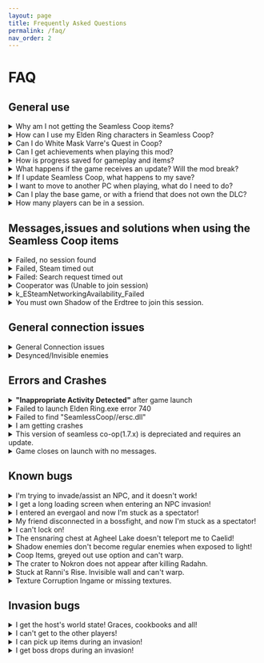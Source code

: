 ```yaml
---
layout: page
title: Frequently Asked Questions
permalink: /faq/
nav_order: 2
---
```

# FAQ

## General use
<details markdown="block">
<summary>Why am I not getting the Seamless Coop items?</summary>

> You need to rest at a grace to obtain the Seamless Coop items.  
> If you didn't get them - please try verifying your game files through Steam and trying again:  
> Right click Elden Ring in Steam => Properties => Installed Files => Verify integrity of game files
</details>

<details markdown="block">
<summary>How can I use my Elden Ring characters in Seamless Coop?</summary>

<details markdown="block">
<summary>I'm using Windows</summary>

<a id="how-can-i-use-my-elden-ring-characters-in-seamless-coop?-windows"></a>
1. Open File Explorer.  
2. Click the address line, and enter: `%appdata%/EldenRing/`  
3. Enter the folder that corresponds to your SteamID. It will have a lot of numbers.  
4. Copy `ER0000.sl2`, and paste it.  
5. Rename the pasted file `ER0000.co2`  
6. Your vanilla characters will now show in Seamless Coop!
</details>

<details markdown="block">
<summary>I'm using Linux</summary>

<a id="how-can-i-use-my-elden-ring-characters-in-seamless-coop?-linux"></a>
1. Start Seamless Coop and get to the main menu.  
2. Exit the game.  
3. Go to `~/.local/share/Steam/steamapps/compatdata/1245620/pfx/drive_c/`  
4. Copy `ER0000.sl2`  
5. Enter the following command: `cd ~/.local/share/Steam/steamapps/compatdata find | grep ER0000.co2`  
6. Go to the found directory.  
7. `rm ER0000.co2`  
8. Paste the file from step 4.  
9. `mv ER0000.sl2 ER0000.co2`  
10. Your vanilla characters will now show in Seamless Coop!
</details>

</details>

<details markdown="block">
<summary>Can I do White Mask Varre's Quest in Coop?</summary>

><b><u>Invasion Signs</u> can currently only be completed if you have an open session and another friendly player with you</b>.  
> As of Elden Ring 1.06, an NPC was added to be able to complete this requirement. <b>His invasion sign is in the Writheblood Ruins</b>.
</details>

<details markdown="block">
<summary>Can I get achievements when playing this mod?</summary>

> Yes, you can.  
> List of items that *could* potentially not allow achievements to trigger:
>  - Potential that sometimes Steam will go down during a play session momentarily and prevent achievement unlocks. Missing achievements could be gained with `Steam Achievement Manager` which is a tool used to debug situations like this.
>  - A mismatch in events not triggering the achievement to unlock. This could happen during a play session, where a player's progress can cause skips of certain events to trigger, or an event flag not triggering properly. (Create a manual backup save if you play with another player who could have a different progress).
</details>

<details markdown="block">
<summary>How is progress saved for gameplay and items?</summary>

> **GAMEPLAY PROGRESS:**  
> - Progress is saved based on Host progression. Wanderer's progression will not sync if Host has progressed less than the Wanderers.  
> - A player on NG+, can join a player on NG. This can also be vice-versa.  
> - Any crafting or shop items to purchase from the Twin Maiden Husks in Roundtable Hold are dependent on the <b><u>HOST</u></b> of the world. If a Wanderer owns it in their world, it shouldn't be available in a Host's world if they haven't retrieved it yet when Wanderers join.  
> - If the Host <u><b>does not</b></u> own the crafting kit, or cookbook items, then it will <u><b>not</b></u> be available. Everyone should retrieve these items on their own just in case the Host is changed during gameplay.  
> - Quest progression can be erratic. Best to be solo when doing anything, but make sure to make a backup save before playing. Ending choices could have unknown effects during gameplay too.  
> 
> **ITEM PROGRESS:**  
> - Item pick ups are based on instanced loot, meaning any random drops picked up are diferent for each player.  
> - Loot that is given on persistent enemy defeat (Bosses and Scarabs for example) is collected by everyone joining the host when within the area limits (when all players are in Weeping Penninsula to get respective drops).  
> - Items like Golden Seed or Sacred Tear must be picked up individually. Wanderer's cannot gain items again if they already received them in their world upon joining Host.  
> - When it comes to bell bearing items, it is based on Host. Only Host should turn in items, restart session, and any who rejoin should see items in the shop. In the event of missing items for any bell bearings, consult [(Discord) Missing reward items from Quests/NPC/Bosses with dialogue](https://discord.com/channels/979042878091329587/1129602576996900864).  
>  
> **‼️CAUTION‼️**  
> If you are going to attempt playing with others who have different progressions (e.g. different endings, different NPC states), **you should make a backup of your save before joining!.**  
> Event flags toggled in the session may persist, so it's very possible to have mismatched progression and may ruin characters involved. See possible work arounds in [(Discord) #troubleshooting](https://discord.com/channels/979042878091329587/1097343990480777266). Keep the same host when possible to reduce chances. This is a coop, not an MMO.
</details>

<details markdown="block">
<summary>What happens if the game receives an update? Will the mod break?</summary>

> Get the latest version of the mod, and launch it without using any other mods on top - at least at first. Beware that both Seamless Coop and other mods will take time to update and guarantee compatibility with the latest version.  
> Small changes (like changes to `regulation.bin`) will not break Seamless Coop. However, everyone has to be on the same game and mod version in order to connect to each other.
</details>

<details markdown="block">
<summary>If I update Seamless Coop, what happens to my save?</summary>

> Save files are not affected by updating or reinstalling Seamless Coop, Elden Ring or verifying game files in steam.
</details>

<details markdown="block">
<summary>I want to move to another PC when playing, what do I need to do?</summary>

> Seamless Coop saves will have to be copied manually:

<details markdown="block">
<summary>I'm using Windows</summary>

1. Open File Explorer.  
2. Click the address line, and enter: `%appdata%/EldenRing/`  
3. Enter the folder that corresponds to your SteamID. It will have a lot of numbers.  
4. Copy `ER0000.co2`.  
5. Paste it in your new machine, in the same path.  
</details>

<details markdown="block">
<summary>I'm using Linux</summary>

> On your old PC:  
1. Enter the following command: `cd ~/.local/share/Steam/steamapps/compatdata find | grep ER0000.co2`  
2. Go to the found directory.  
3. Copy `ER0000.co2`  

> On your new PC:  
1. Start Seamless Coop and get to the main menu.  
2. Exit the game.  
3. Enter the following command: `cd ~/.local/share/Steam/steamapps/compatdata find | grep ER0000.co2`  
4. Go to the found directory.  
5. `rm ER0000.co2`  
6. Paste the backed up save file from your old PC.  
</details>

</details>

<details markdown="block">
<summary>Can I play the base game, or with a friend that does not own the DLC?</summary>

> Yes, but you will only be able to play the base game together.  
> Attempts to enter the DLC despite that can result in destroyed characters and infinite loading screens.
</details>

<details markdown="block">
<summary> How many players can be in a session. </summary>

> You can be a total of 6 players in total. Aka host + 5.
</details>

## Messages,issues and solutions when using the Seamless Coop items

<details markdown="block">
<summary> Failed, no session found </summary>

> To connect, one player must use the Tiny Great Pot. After that, all other players must use the Effigy of Malenia.  
>
> Proceed with the following debugging steps:  
> 1. Purchase the game on Steam. Piracy is not supported and won't ever be. The mod will not work unless everyone has a unique copy.  
> 2. Make sure everyone playing has the same Elden Ring version. Version can be seen at the title screen, bottom right.  
> 3. Make sure everyone is running the same Seamless Coop version.  
> 4. If anyone uses other mods, you need to double check that the correct launcher is being used. It's possible one person did not launch the correct version of the game to play with others.  
>   <b><u>NOTE:</u></b> Make sure everyone is using the same regulation.bin file mods.  
>   <b><u>IMPORTANT NOTE:</u></b> Both of these versions are listed in the start menu. You can share pics to verify you match.  
> 5. Make sure everyone has set the same password in the seamlesscoopsettings.ini. You must save the file and restart the game entirely for the new password to be registered.  
> 6. Everyone must be connected to Steam's Friends network.  
> 7. If you have installed Riot's Vanguard installed try turning it off. If you have any other games anti cheat that is known to be intrusive turn them off as well.  
> 8. Verify game files in steam. It should verify rougly 450-600 files else try again.  
> <b><u>NOTE:</u></b> During Steam maintenance, connectivity will go offline. This usually doesn't last more than a few minutes.  
> 8. Do not block any players  on Steam in your group.  
> 9. If all the above checks out, test out your connection in vanilla Elden Ring. If that works, Seamless Coop has been blocked by your firewall or antivirus.  
> <b>EXTRA: If you trust other people in the session and don't mind them knowing your IP address</b>, you can improve the connection quality by sharing your IP directly.  
> <b>In Steam, Steam => Settings => In-Game => Steam Networking and set it to "Always".</b>
</details>

<details markdown="block">
<summary> Failed, Steam timed out </summary>

> This is nothing to do with the mod - there is just no connection to Steam. Remember that the steam servers go down for maintenance <b><u>every Tuesday</u></b>. The mod can't fix poor internet connections that may cause this error.  
> Steam Server Check: https://steamstat.us/
</details>

<details markdown="block">
<summary> Failed: Search request timed out </summary>

> Steam must be open and connected online.
</details>

<details markdown="block">
<summary> Cooperator was (Unable to join session) </summary>

> You are able to find the session but something is blocking/hindering you from joining the session.  
> 1. Make sure no one has blocked anyone in the session on Steam.  
> 2. Make sure neither Steam nor Elden Ring are blocked by your firewall(s) or antivirus.  
> 3. Try without/with VPN enabled  
> 4. Try restarting your router.  
> 5. If you have installed Riot's Vanguard installed, try turning it off. If you have any other games' anti-cheat that is known to be intrusive, turn them off as well.
</details>

<details markdown="block">
<summary> k_ESteamNetworkingAvailability_Failed </summary>

> Something is blocking connection with steam  
> Make sure neither Steam nor Elden Ring are blocked by your firewall(s) or antivirus.  
> 
> If you are using an antivirus other than Windows Defender, that might be your issue.  
>
> - Try making exclusions in your antivirus for your `game` folder and `ersc.dll`  
> - Try restarting your router.  
> - If you have installed Riot's Vanguard installed, try turning it off. If you have any other games' anti-cheat that is known to be intrusive, turn them off as well.
</details>

<details markdown="block">
<summary> You must own Shadow of the Erdtree to join this session. </summary>

> This means you must own the DLC and have it installed to join this session, because the host is in the DLC area.  
> 
> If you are trying to join someone not in the DLC area, your password is most likely in use by other people.  
> Change your password into something better and try again.
</details>

## General connection issues

<details markdown="block">
<summary> General Connection issues </summary>

> 1. Try restarting your routers and PCs  
> 2. Try using ethernet instead of WiFi  
> 3. Try turning your VPN off/on  
> 4. As a last resort try another network entirely and make sure your internet provider is not having any disturbances.  
> <b><u>NOTE:</u></b> In Steam go to Steam -> Settings -> In-Game -> Steam Networking -> Choose Friends only (If you are steam friends) or Always. <b><u>This will share your IP address with people you connect with.</u></b>
</details>

<details markdown="block">
<summary> Desynced/Invisible enemies </summary>

> Rest at a grace.  
> Do the Steps above in "<b>General Connection Issues</b>".
</details>

## Errors and Crashes

<details markdown="block">
<summary> <b>"Inappropriate Activity Detected"</b> after game launch </summary>

> - <u>If it happens during Seamless Coop launch</u>.  
>   It means that the mod failed to hook into the game after being loaded. This is due to antiviruses false flagging and preventing it from working. Please disable or uninstall them.  
> 
> - <u>If it happens during vanilla launch</u>.  
>   It means that you have disabled EAC by using other mods/bypasses, such as Mod Engine 2 and Mod Loader. The most common hook is Mod Loader, which is done through dinput8.dll - renaming or moving it to another folder will let you run vanilla Elden Ring.  
> 
> - <u>If this happens when launchg the game through Mod Engine 2.1's launchmod_eldenring.bat</u>.  
>   It means you have not followed the instructions in [Seamless Modding](https://ersc-docs.github.io/seamless-modding/) to use seamless coop with other mods.  
> 
> - <u>If it happens when launching the game throgh the <b>Randomizer</b>.</u>  
>   It means your version of Seamless Coop is no longer up to date, make sure you have the latest version of Seamless Coop installed in your <b>mods</b> folder. You can find the latest version of Seamless Coop here: [Seamless Coop](https://www.nexusmods.com/eldenring/mods/510/?tab=files).  
> 
> <b>NOTE:</b> Seamless Coop, by itself, can run in parallel to vanilla playthroughs without any file renaming.  
> The moment a dll hook without a launcher is added, switching between vanilla and modded playthroughs becomes more complicated. Consult ⁠[Seamless Modding](https://ersc-docs.github.io/seamless-modding/) for more info.
</details>

<details markdown="block">
<summary> Failed to launch Elden Ring.exe error 740 </summary>

> Run <b>ersc_launcher.exe</b> as admin.
</details>

<details markdown="block">
<summary> Failed to find "SeamlessCoop//ersc.dll" </summary>

> Use the latest launcher bundled with the game.  
> 
> White list the game folder in your antivirus. If you are using anything other than Windows Defender as an antivirus try disabling it.   
> 
> Make sure ersc.dll  is present within the SeamlesCoop folder. Right click it and click on Properties. Press Unblock, if that option is visible.  
> 
> Make sure you've correctly installed the mod by following ⁠⁠⁠[How to install and update](https://ersc-docs.github.io/how-to-install-and-update/).
</details>

<details markdown="block">
<summary> I am getting crashes </summary>

> Most likely, not a Seamless Coop bug.  
> Due to how Elden Ring applies its updates, it will often result in corrupted files. Please verify files through Steam first.  
> 
> The current version of raytracing in Elden Ring isn't very stable.  
> Please turn it off in the ingame settings before submitting a report.  
> 
> Some software hooks into Elden Ring, which interferes with Seamless Coop's hooks and can cause a white screen hang, or crashes.  
> 
> As a rule of thumb, these are usually overlays and tuners.
> These are including, but not limited to:
> - AMD Ryzen Master
> - AMD Adrenaline
> - Rivia Tuner
> - MSI Afterburner
> - Medal
> - Overwolf
> - Process Lasso
> - System Explorer
> - And might also include Discord and GeForce overlays.
>
> Run <b>ersc_launcher.exe</b> as admin
</details>

<details markdown="block">
<summary> This version of seamless co-op(1.7.x) is depreciated and requires an update.  </summary>

> It means this version is no longer supported and a new version is avaliable.  
> 
> You can download the latest version of Seamless Coop from it's nexus mods page here. [Seamless Coop](https://www.nexusmods.com/eldenring/mods/510/?tab=files) and follow the instalation steps in [How to install](https://ersc-docs.github.io/how-to-install-and-update/) to update to the new version.
</details>

<details markdown="block">
<summary> Game closes on launch with no messages.  </summary>

> Start by making sure steam is open in online mode.  
>
> Try verifying game files in steam. Should verify rougly 450-600 files.  
>
> Redownload the mod again to make sure nothing went wrong with the download. You can download it from the [Nexus page](https://www.nexusmods.com/eldenring/mods/510/?tab=files).  
> Install it like suggested in [How to Install](https://ersc-docs.github.io/how-to-install-and-update/).
</details>

## Known bugs

<details markdown="block">
<summary>I'm trying to invade/assist an NPC, and it doesn't work!</summary>

> NPC invasions only work in a session with other people at the moment.  
> Moreover, specific encounters are currently non-functional:  
> * Needle Knight Leda  
> * Sorceress Sellen/Witch-Hunter Jerren  
> * Millicent  
> Refer to [Workarounds](https://ersc-docs.github.io/workarounds/) if you'd like to get them working, while solo.
</details>

<details markdown="block">
<summary>I get a long loading screen when entering an NPC invasion!</summary>

> Known bug, cause unknown - for now, just wait it out (around 30 seconds).
</details>

<details markdown="block">
<summary>I entered an evergaol and now I'm stuck as a spectator!</summary>

> Known bug, for now - don't die in evergaols.  
> Evergaol completion makes your camera stay on the original player. Cause hasn't been narrowed down yet.
</details>

<details markdown="block">
<summary>My friend disconnected in a bossfight, and now I'm stuck as a spectator!</summary>

> Known bug, for now - either win the bossfight or Alt+F4 if that happens.
</details>

<details markdown="block">
<summary>I can't lock on!</summary>

> Reloading the character should fix it.  
> This is due to Torrent sharing the same lock-on list as the player - and when it's despawned, it sometimes messes the entity entry list.
</details>

<details markdown="block">
<summary>The ensnaring chest at Agheel Lake doesn't teleport me to Caelid!</summary>

> Known bug, for now - doesn't work.
</details>

<details markdown="block">
<summary>Shadow enemies don't become regular enemies when exposed to light!</summary>

> Known bug. Currently they only become regular enemies for the host.
</details>

<details markdown="block">
<summary>Coop Items, greyed out use option and can't warp.</summary>

> Known bug. Incorrectly set flags.<br />
> A workaround is in [Workarounds](https://ersc-docs.github.io/workarounds/)
</details>

<details markdown="block">
<summary>The crater to Nokron does not appear after killing Radahn.</summary>

> Known bug. Incorrectly set flags.<br />
> A workaround is in [Workarounds](https://ersc-docs.github.io/workarounds/)
</details>

<details markdown="block">
<summary>Stuck at Ranni's Rise. Invisible wall and can't warp.</summary>

> Known bug. Incorrectly set flags.<br />
> A workaround is in [Workarounds](https://ersc-docs.github.io/workarounds/)
</details>

<details markdown="block">
<summary>Texture Corruption Ingame or missing textures.</summary>

> Not a Seamless Coop bug.<br />
> Verify game files through Steam by right clicking: <br />
> Elden Ring => Properties => Local Files => Verify integrity of game files.<br />
> A full data compare is around 450-600 files.
</details>

## Invasion bugs

<details markdown="block">
<summary>I get the host's world state! Graces, cookbooks and all!</summary>

> Known bug. For now - use dedicated invasion characters for that purpose.
</details>

<details markdown="block">
<summary>I can't get to the other players!</summary>

> Known bug. Currently spawnpoints don't follow all the checks they do in vanilla.
</details>

<details markdown="block">
<summary>I can pick up items during an invasion!</summary>

> These are your own world items. Not a bug.
</details>

<details markdown="block">
<summary>I get boss drops during an invasion!</summary>

> Known bug. Cause unknown.
</details>
